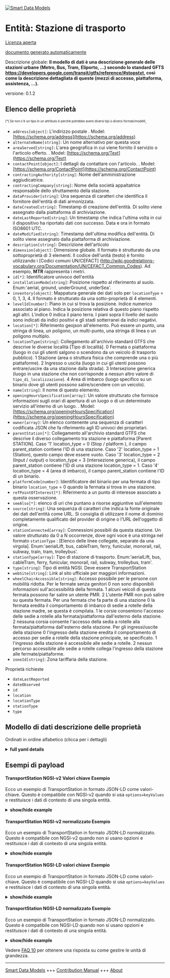 <!-- 10-Header -->  
[![Smart Data Models](https://smartdatamodels.org/wp-content/uploads/2022/01/SmartDataModels_logo.png "Logo")](https://smartdatamodels.org)  
Entità: Stazione di trasporto  
=============================<!-- /10-Header -->  
<!-- 15-License -->  
[Licenza aperta](https://github.com/smart-data-models//dataModel.Transportation/blob/master/TransportStation/LICENSE.md)  
[documento generato automaticamente](https://docs.google.com/presentation/d/e/2PACX-1vTs-Ng5dIAwkg91oTTUdt8ua7woBXhPnwavZ0FxgR8BsAI_Ek3C5q97Nd94HS8KhP-r_quD4H0fgyt3/pub?start=false&loop=false&delayms=3000#slide=id.gb715ace035_0_60)  
<!-- /15-License -->  
<!-- 20-Description -->  
Descrizione globale: **Il modello di dati è una descrizione generale delle stazioni urbane (Metro, Bus, Tram, Eliporto, ...) secondo lo standard GFTS https://developers.google.com/transit/gtfs/reference/#stopstxt, così come la descrizione dettagliata di queste (mezzi di accesso, piattaforma, assistenza, ...).**  
versione: 0.1.2  
<!-- /20-Description -->  
<!-- 30-PropertiesList -->  

## Elenco delle proprietà  

<sup><sub>[*] Se non c'è un tipo in un attributo è perché potrebbe avere diversi tipi o diversi formati/modelli</sub></sup>.  
- `address[object]`: L'indirizzo postale  . Model: [https://schema.org/address](https://schema.org/address)- `alternateName[string]`: Un nome alternativo per questa voce  - `areaServed[string]`: L'area geografica in cui viene fornito il servizio o l'articolo offerto.  . Model: [https://schema.org/Text](https://schema.org/Text)- `contactPoint[object]`: I dettagli da contattare con l'articolo.  . Model: [https://schema.org/ContactPoint](https://schema.org/ContactPoint)- `contractingAuthority[string]`: Nome dell'amministrazione aggiudicatrice.  - `contractingCompany[string]`: Nome della società appaltatrice responsabile dello sfruttamento della stazione.  - `dataProvider[string]`: Una sequenza di caratteri che identifica il fornitore dell'entità di dati armonizzata.  - `dateCreated[string]`: Timestamp di creazione dell'entità. Di solito viene assegnato dalla piattaforma di archiviazione.  - `dateLastReported[string]`: Un timestamp che indica l'ultima volta in cui il dispositivo ha riportato dati con successo. Data e ora in formato ISO8601 UTC.  - `dateModified[string]`: Timestamp dell'ultima modifica dell'entità. Di solito viene assegnato dalla piattaforma di archiviazione.  - `description[string]`: Descrizione dell'articolo  - `dimension[object]`: Dimensione globale. Il formato è strutturato da una sottoproprietà di 3 elementi. Il codice dell'unità (testo) è fornito utilizzando i [Codici comuni UN/CEFACT] (http://wiki.goodrelations-vocabulary.org/Documentation/UN/CEFACT_Common_Codes). Ad esempio, **MTR** rappresenta i metri.  - `id[*]`: Identificatore univoco dell'entità  - `installationMode[string]`: Posizione rispetto al riferimento al suolo. Enum:'aerial, ground, underGround, underSea'.  - `inventory[object]`: Mappatura generale dei dati solo per `locationType` = 0, 1, 3, 4. Il formato è strutturato da una sotto-proprietà di 4 elementi.  - `levelId[number]`: Piano in cui si trova la posizione. Indice numerico associato al piano. Indica la posizione relativa di questo piano rispetto agli altri. L'indice 0 indica il piano terra. I piani sopra il livello del suolo sono indicati da indici positivi e gli stadi sotterranei da indici negativi.  - `location[*]`: Riferimento geojson all'elemento. Può essere un punto, una stringa di linea, un poligono, un multi-punto, una stringa di linea o un poligono multiplo.  - `locationType[string]`: Collegamento all'archivio standard GTFS che descrive le diverse località [Tipo di località]. 0 Fermata o piattaforma (luogo in cui gli utenti salgono o scendono da un veicolo di trasporto pubblico). 1 Stazione (area o struttura fisica che comprende una o più piattaforme). 2 Ingresso o uscita (luogo in cui gli utenti possono entrare/uscire da una stazione dalla strada). 3 Intersezione generica (luogo in una stazione che non corrisponde a nessun altro valore di `tipo_di_localizzazione`). 4 Area di imbarco (luogo specifico su un binario dove gli utenti possono salire/scendere con un veicolo).  - `name[string]`: Il nome di questo elemento.  - `openingHoursSpecification[array]`: Un valore strutturato che fornisce informazioni sugli orari di apertura di un luogo o di un determinato servizio all'interno di un luogo.  . Model: [https://schema.org/openingHoursSpecification](https://schema.org/openingHoursSpecification)- `owner[array]`: Un elenco contenente una sequenza di caratteri codificata JSON che fa riferimento agli ID univoci dei proprietari.  - `parentStation[*]`: Collegamento all'archivio standard GTFS che descrive il diverso collegamento tra stazione e piattaforma [Parent STATION]. Caso '1' location_type = 0 (Stop / platform ), il campo parent_station contiene l'ID di una stazione. Caso '2' location_type = 1 (Station), questo campo deve essere vuoto. Caso '3' location_type = 2 (Input / output) o location_type = 3 (intersezione generica), il campo parent_station contiene l'ID di una stazione location_type = 1. Caso '4' location_type = 4 (area di imbarco), il campo parent_station contiene l'ID di un binario.  - `platformCode[number]`: Identificatore del binario per una fermata di tipo binario `location_type` = 0 quando la fermata si trova in una stazione.  - `refPointOfInterest[*]`: Riferimento a un punto di interesse associato a questa osservazione.  - `seeAlso[*]`: elenco di uri che puntano a risorse aggiuntive sull'elemento  - `source[string]`: Una sequenza di caratteri che indica la fonte originale dei dati dell'entità come URL. Si consiglia di utilizzare il nome di dominio completamente qualificato del provider di origine o l'URL dell'oggetto di origine.  - `stationConnected[array]`: Connessioni possibili da questa stazione. Un valore strutturato da 0 a N occorrenze, dove ogni voce è una stringa nel formato `stationType` : [Elenco delle linee collegate, separate da una virgola]. Enum:'aerialLift, bus, cableTram, ferry, funicular, monorail, rail, subway, train, tram, trolleybus'.  - `stationType[array]`: Tipo di stazione di trasporto. Enum:'aerialLift, bus, cableTram, ferry, funicular, monorail, rail, subway, trolleybus, tram'.  - `type[string]`: Tipo di entità NGSI. Deve essere TransportStation  - `webSite[string]`: Link al sito ufficiale per maggiori informazioni.  - `wheelChairAccessible[string]`: Accesso possibile per le persone con mobilità ridotta. Per le fermate senza genitori 0 non sono disponibili informazioni sull'accessibilità della fermata. 1 alcuni veicoli di questa fermata possono far salire un utente PMR. 2 L'utente PMR non può salire su questa fermata. Per una fermata che fa parte di una stazione 0 la fermata eredita il comportamento di imbarco di sedie a rotelle della stazione madre, se questa è compilata. 1 le corsie consentono l'accesso delle sedie a rotelle alla fermata/piattaforma dall'esterno della stazione. 2 nessuna corsia consente l'accesso della sedia a rotelle alla fermata/piattaforma dall'esterno della stazione. Per gli ingressi/uscite della stazione 0 l'ingresso della stazione eredita il comportamento di accesso per sedie a rotelle della stazione principale, se specificato. 1 l'ingresso della stazione è accessibile alle sedie a rotelle. 2 nessun percorso accessibile alle sedie a rotelle collega l'ingresso della stazione alle fermate/piattaforme.  - `zoneId[string]`: Zona tariffaria della stazione.  <!-- /30-PropertiesList -->  
<!-- 35-RequiredProperties -->  
Proprietà richieste  
- `dateLastReported`  - `dateObserved`  - `id`  - `location`  - `locationType`  - `stationType`  - `type`  <!-- /35-RequiredProperties -->  
<!-- 40-RequiredProperties -->  
<!-- /40-RequiredProperties -->  
<!-- 50-DataModelHeader -->  
## Modello di dati descrizione delle proprietà  
Ordinati in ordine alfabetico (clicca per i dettagli)  
<!-- /50-DataModelHeader -->  
<!-- 60-ModelYaml -->  
<details><summary><strong>full yaml details</strong></summary>    
```yaml  
TransportStation:    
  description: "The data model is a general description of urban stations (Metro, Bus, Tram, Heliport, ...) according to the GFTS standard https://developers.google.com/transit/gtfs/reference/#stopstxt, as well the detailed description of these (means of access, platform, assistance, ...)."    
  properties:    
    address:    
      description: 'The mailing address'    
      properties:    
        addressCountry:    
          description: 'Property. The country. For example, Spain. Model:''https://schema.org/addressCountry'''    
          type: string    
        addressLocality:    
          description: 'Property. The locality in which the street address is, and which is in the region. Model:''https://schema.org/addressLocality'''    
          type: string    
        addressRegion:    
          description: 'Property. The region in which the locality is, and which is in the country. Model:''https://schema.org/addressRegion'''    
          type: string    
        postOfficeBoxNumber:    
          description: 'Property. The post office box number for PO box addresses. For example, 03578. Model:''https://schema.org/postOfficeBoxNumber'''    
          type: string    
        postalCode:    
          description: 'Property. The postal code. For example, 24004. Model:''https://schema.org/https://schema.org/postalCode'''    
          type: string    
        streetAddress:    
          description: 'Property. The street address. Model:''https://schema.org/streetAddress'''    
          type: string    
      type: object    
      x-ngsi:    
        model: https://schema.org/address    
        type: Property    
    alternateName:    
      description: 'An alternative name for this item'    
      type: string    
      x-ngsi:    
        type: Property    
    areaServed:    
      description: 'The geographic area where a service or offered item is provided'    
      type: string    
      x-ngsi:    
        model: https://schema.org/Text    
        type: Property    
    contactPoint:    
      description: 'The details to contact with the item.'    
      properties:    
        areaServed:    
          description: 'Property. The geographic area where a service or offered item is provided. Supersedes serviceArea.'    
          type: string    
        availabilityRestriction:    
          anyOf:    
            - description: 'Property. Array of identifiers format of any NGSI entity.'    
              items:    
                maxLength: 256    
                minLength: 1    
                pattern: ^[\w\-\.\{\}\$\+\*\[\]`|~^@!,:\\]+$    
                type: string    
              type: array    
            - description: 'Property. Array of identifiers format of any NGSI entity.'    
              items:    
                format: uri    
                type: string    
              type: array    
          description: 'Relationship. Model:''http://schema.org/hoursAvailable''. This property links a contact point to information about when the contact point is not available. The details are provided using the Opening Hours Specification class.'    
        availableLanguage:    
          anyOf:    
            - anyOf:    
                - type: string    
                - items:    
                    type: string    
                  type: array    
          description: 'Property. Model:''http://schema.org/availableLanguage''. A language someone may use with or at the item, service or place. Please use one of the language codes from the IETF BCP 47 standard. It is implemented the Text option but it could be also Language'    
        contactOption:    
          anyOf:    
            - type: string    
            - items:    
                type: string    
              type: array    
          description: 'Property. Model:''http://schema.org/contactOption''. An option available on this contact point (e.g. a toll-free number or support for hearing-impaired callers).'    
        contactType:    
          description: 'Property. Contact type of this item.'    
          type: string    
        email:    
          description: 'Property. Email address of owner.'    
          format: idn-email    
          type: string    
        faxNumber:    
          description: 'Property. Model:''http://schema.org/Text''. The fax number.'    
          type: string    
        name:    
          description: 'Property. The name of this item.'    
          type: string    
        productSupported:    
          description: 'Property. Model:''http://schema.org/Text''. The product or service this support contact point is related to (such as product support for a particular product line). This can be a specific product or product line (e.g. "iPhone") or a general category of products or services (e.g. "smartphones").'    
          type: string    
        telephone:    
          description: 'Property. Telephone of this contact.'    
          type: string    
        url:    
          description: 'Property. URL which provides a description or further information about this item.'    
          format: uri    
          type: string    
      type: object    
      x-ngsi:    
        model: https://schema.org/ContactPoint    
        type: Property    
    contractingAuthority:    
      description: 'Name of the contracting authority.'    
      type: string    
      x-ngsi:    
        type: Property    
    contractingCompany:    
      description: 'Name of the contracting company responsible for the exploitation of the station.'    
      type: string    
      x-ngsi:    
        type: Property    
    dataProvider:    
      description: 'A sequence of characters identifying the provider of the harmonised data entity.'    
      type: string    
      x-ngsi:    
        type: Property    
    dateCreated:    
      description: 'Entity creation timestamp. This will usually be allocated by the storage platform.'    
      format: date-time    
      type: string    
      x-ngsi:    
        type: Property    
    dateLastReported:    
      description: 'A timestamp which denotes the last time when the device successfully reported data. Date and time in an ISO8601 UTCformat.'    
      format: date-time    
      type: string    
      x-ngsi:    
        type: Property    
    dateModified:    
      description: 'Timestamp of the last modification of the entity. This will usually be allocated by the storage platform.'    
      format: date-time    
      type: string    
      x-ngsi:    
        type: Property    
    description:    
      description: 'A description of this item'    
      type: string    
      x-ngsi:    
        type: Property    
    dimension:    
      description: 'Global dimension. The format is structured by a sub-property of 3 items. The unit code (text) is given using the [UN/CEFACT Common Codes](http://wiki.goodrelations-vocabulary.org/Documentation/UN/CEFACT_Common_Codes). For instance, **MTR** represents Meters'    
      properties:    
        depth:    
          minimum: 0    
          type: number    
        height:    
          minimum: 0    
          type: number    
        width:    
          minimum: 0    
          type: number    
      type: object    
      x-ngsi:    
        type: Property    
        units: meters    
    id:    
      anyOf: &transportstation_-_properties_-_owner_-_items_-_anyof    
        - description: 'Property. Identifier format of any NGSI entity'    
          maxLength: 256    
          minLength: 1    
          pattern: ^[\w\-\.\{\}\$\+\*\[\]`|~^@!,:\\]+$    
          type: string    
        - description: 'Property. Identifier format of any NGSI entity'    
          format: uri    
          type: string    
      description: 'Unique identifier of the entity'    
      x-ngsi:    
        type: Property    
    installationMode:    
      description: 'Location  relative to the ground reference. Enum:''aerial, ground, underGround, underSea'''    
      enum:    
        - aerial    
        - ground    
        - underGround    
        - underSea    
      type: string    
      x-ngsi:    
        type: Property    
    inventory:    
      description: 'General data mapping only for `locationType` = 0, 1, 3, 4. The format is structured by a sub-property of 4 items.'    
      properties:    
        PlatformType:    
          items:    
            enum:    
              - lateral    
              - central    
            type: string    
          type: array    
        nbOfIOPoint:    
          minimum: 0    
          type: number    
        nbOfLane:    
          minimum: 0    
          type: number    
        nbOfPlatform:    
          minimum: 0    
          type: number    
      type: object    
      x-ngsi:    
        type: Property    
    levelId:    
      description: 'Floor on which the location is located. Numerical index associated with the floor. Indicates the relative position of this stage in relation to the others. The index 0 indicates the ground floor. The floors above ground level are indicated by positive indices, and the underground stages by negative indices.'    
      type: number    
      x-ngsi:    
        type: Property    
    location:    
      description: 'Geojson reference to the item. It can be Point, LineString, Polygon, MultiPoint, MultiLineString or MultiPolygon'    
      oneOf:    
        - description: 'Geoproperty. Geojson reference to the item. Point'    
          properties:    
            bbox:    
              items:    
                type: number    
              minItems: 4    
              type: array    
            coordinates:    
              items:    
                type: number    
              minItems: 2    
              type: array    
            type:    
              enum:    
                - Point    
              type: string    
          required:    
            - type    
            - coordinates    
          title: 'GeoJSON Point'    
          type: object    
        - description: 'Geoproperty. Geojson reference to the item. LineString'    
          properties:    
            bbox:    
              items:    
                type: number    
              minItems: 4    
              type: array    
            coordinates:    
              items:    
                items:    
                  type: number    
                minItems: 2    
                type: array    
              minItems: 2    
              type: array    
            type:    
              enum:    
                - LineString    
              type: string    
          required:    
            - type    
            - coordinates    
          title: 'GeoJSON LineString'    
          type: object    
        - description: 'Geoproperty. Geojson reference to the item. Polygon'    
          properties:    
            bbox:    
              items:    
                type: number    
              minItems: 4    
              type: array    
            coordinates:    
              items:    
                items:    
                  items:    
                    type: number    
                  minItems: 2    
                  type: array    
                minItems: 4    
                type: array    
              type: array    
            type:    
              enum:    
                - Polygon    
              type: string    
          required:    
            - type    
            - coordinates    
          title: 'GeoJSON Polygon'    
          type: object    
        - description: 'Geoproperty. Geojson reference to the item. MultiPoint'    
          properties:    
            bbox:    
              items:    
                type: number    
              minItems: 4    
              type: array    
            coordinates:    
              items:    
                items:    
                  type: number    
                minItems: 2    
                type: array    
              type: array    
            type:    
              enum:    
                - MultiPoint    
              type: string    
          required:    
            - type    
            - coordinates    
          title: 'GeoJSON MultiPoint'    
          type: object    
        - description: 'Geoproperty. Geojson reference to the item. MultiLineString'    
          properties:    
            bbox:    
              items:    
                type: number    
              minItems: 4    
              type: array    
            coordinates:    
              items:    
                items:    
                  items:    
                    type: number    
                  minItems: 2    
                  type: array    
                minItems: 2    
                type: array    
              type: array    
            type:    
              enum:    
                - MultiLineString    
              type: string    
          required:    
            - type    
            - coordinates    
          title: 'GeoJSON MultiLineString'    
          type: object    
        - description: 'Geoproperty. Geojson reference to the item. MultiLineString'    
          properties:    
            bbox:    
              items:    
                type: number    
              minItems: 4    
              type: array    
            coordinates:    
              items:    
                items:    
                  items:    
                    items:    
                      type: number    
                    minItems: 2    
                    type: array    
                  minItems: 4    
                  type: array    
                type: array    
              type: array    
            type:    
              enum:    
                - MultiPolygon    
              type: string    
          required:    
            - type    
            - coordinates    
          title: 'GeoJSON MultiPolygon'    
          type: object    
      x-ngsi:    
        type: Geoproperty    
    locationType:    
      description: 'Link to the GTFS standard repository describing the different location [Location Type]. 0 Stop or platform (place where users get on or off in a public transport vehicle). 1 Station (area or physical structure comprising one or more platforms). 2 Entrance or Exit (place where users can enter / exit a station from the street). 3 Generic intersection (location in a station that doesn''t correspond to any other `location_type` value). 4 Boarding area of a specific location on a platform where users can get on / off in a vehicle.'    
      enum:    
        - 0    
        - 1    
        - 2    
        - 3    
        - 4    
      type: string    
      x-ngsi:    
        type: Property    
    name:    
      description: 'The name of this item.'    
      type: string    
      x-ngsi:    
        type: Property    
    openingHoursSpecification:    
      description: 'A structured value providing information about the opening hours of a place or a certain service inside a place'    
      items:    
        properties:    
          closes:    
            format: time    
            pattern: ^(2[0-3]|[01][0-9]):?([0-5][0-9]):?([0-5][0-9])(\.[0-9]*)?(Z|[+-](?:2[0-3]|[01][0-9])(?::?(?:[0-5][0-9]))?)$    
            type: string    
          dayOfWeek:    
            anyOf:    
              - description: 'Property. Array of days of the week.'    
                enum:    
                  - Monday    
                  - Tuesday    
                  - Wednesday    
                  - Thursday    
                  - Friday    
                  - Saturday    
                  - Sunday    
                  - PublicHolidays    
                type: string    
              - description: 'Property. Array of days of the week.'    
                enum:    
                  - https://schema.org/Monday    
                  - https://schema.org/Tuesday    
                  - https://schema.org/Wednesday    
                  - https://schema.org/Thursday    
                  - https://schema.org/Friday    
                  - https://schema.org/Saturday    
                  - https://schema.org/Sunday    
                  - https://schema.org/PublicHolidays    
                type: string    
            description: 'Property. Model:''http://schema.org/dayOfWeek''. The day of the week for which these opening hours are valid. URLs from GoodRelations (http://purl.org/goodrelations/v1) are used (for Monday, Tuesday, Wednesday, Thursday, Friday, Saturday, Sunday plus a special entry for PublicHolidays).'    
            type: string    
          opens:    
            format: time    
            pattern: ^(2[0-3]|[01][0-9]):?([0-5][0-9]):?([0-5][0-9])(\.[0-9]*)?(Z|[+-](?:2[0-3]|[01][0-9])(?::?(?:[0-5][0-9]))?)$    
            type: string    
          validFrom:    
            anyOf:    
              - description: 'Property. Model:''http://schema.org/Date.'    
                format: date    
                type: string    
              - description: 'Property. Model:''http://schema.org/DateTime.'    
                format: date-time    
                type: string    
            description: 'Property. The date when the item becomes valid. A date value in the form CCYY-MM-DD or a combination of date and time of day in the form [-]CCYY-MM-DDThh:mm:ss[Z|(+|-)hh:mm] in ISO 8601 date format.'    
          validThrough:    
            anyOf:    
              - description: 'Property. Model:''http://schema.org/Date.'    
                format: date    
                type: string    
              - description: 'Property. Model:''http://schema.org/DateTime.'    
                format: date-time    
                type: string    
            description: 'Property. The date after when the item is not valid. For example the end of an offer, salary period, or a period of opening hours. A date value in the form CCYY-MM-DD or a combination of date and time of day in the form [-]CCYY-MM-DDThh:mm:ss[Z|(+|-)hh:mm] in ISO 8601 date format.'    
            type: string    
        type: object    
      minItems: 1    
      type: array    
      x-ngsi:    
        model: https://schema.org/openingHoursSpecification    
        type: Property    
    owner:    
      description: 'A List containing a JSON encoded sequence of characters referencing the unique Ids of the owner(s)'    
      items:    
        anyOf: *transportstation_-_properties_-_owner_-_items_-_anyof    
        description: 'Property. Unique identifier of the entity'    
      type: array    
      x-ngsi:    
        type: Property    
    parentStation:    
      anyOf:    
        - description: 'Property. Identifier format of any NGSI entity'    
          maxLength: 256    
          minLength: 1    
          pattern: ^[\w\-\.\{\}\$\+\*\[\]`|~^@!,:\\]+$    
          type: string    
        - description: 'Property. Identifier format of any NGSI entity'    
          format: uri    
          type: string    
      description: 'Link to the GTFS standard repository describing the different link between Station and Platform [Parent STATION]. Case ''1'' location_type = 0 (Stop / platform ), the parent_station field contains the ID of a station. Case ''2'' location_type = 1  (Station), this field must be empty. Case ''3'' location_type = 2 (Input / output) or location_type = 3 (generic intersection), the parent_station field contains the ID of a station location_type = 1. Case ''4'' location_type = 4 (boarding area), the parent_station field contains the ID of a platform.'    
      x-ngsi:    
        type: Relationship    
    platformCode:    
      description: 'Platform identifier for a platform type stop `location_type` = 0 when the stop is in a station.'    
      type: number    
      x-ngsi:    
        type: Property    
    refPointOfInterest:    
      anyOf:    
        - description: 'Property. Identifier format of any NGSI entity'    
          maxLength: 256    
          minLength: 1    
          pattern: ^[\w\-\.\{\}\$\+\*\[\]`|~^@!,:\\]+$    
          type: string    
        - description: 'Property. Identifier format of any NGSI entity'    
          format: uri    
          type: string    
      description: 'A reference to a point of interest associated to this observation.'    
      x-ngsi:    
        type: Relationship    
    seeAlso:    
      description: 'list of uri pointing to additional resources about the item'    
      oneOf:    
        - items:    
            format: uri    
            type: string    
          minItems: 1    
          type: array    
        - format: uri    
          type: string    
      x-ngsi:    
        type: Property    
    source:    
      description: 'A sequence of characters giving the original source of the entity data as a URL. Recommended to be the fully qualified domain name of the source provider, or the URL to the source object.'    
      type: string    
      x-ngsi:    
        type: Property    
    stationConnected:    
      architect:    
        type: string    
      commissioningDate:    
        format: date-time    
        type: string    
      constructionDate:    
        format: date-time    
        type: string    
      currencyAccepted:    
        items:    
          enum:    
            - EUR    
            - USD    
          type: string    
        type: array    
      description: 'Connections possible from this station. A structured value from 0 to N occurrences where each items is a string in the format `stationType` : [List of Lines connected, separated by a comma]. Enum:''aerialLift, bus, cableTram, ferry, funicular, monorail, rail, subway, train, tram, trolleybus'''    
      featuredArtist:    
        items:    
          anyOf:    
            - anyOf: *transportstation_-_properties_-_owner_-_items_-_anyof    
              description: 'Property. Unique identifier of the entity'    
            - type: string    
        type: array    
      items:    
        properties:    
          linesConnected:    
            items:    
              type: string    
            type: array    
          stationType:    
            enum:    
              - aerialLift    
              - bus    
              - cableTram    
              - ferry    
              - funicular    
              - monorail    
              - rail    
              - subway    
              - train    
              - tram    
              - trolleybus    
            type: string    
        type: object    
      paymentAccepted:    
        items:    
          enum:    
            - Cash    
            - CreditCard    
            - CryptoCurrency    
            - other    
          type: string    
        type: array    
      services:    
        properties:    
          defibrillator:    
            type: Boolean    
          emergencyPhone:    
            type: Boolean    
          informationBoardDevice:    
            type: Boolean    
          interactiveDevice:    
            type: Boolean    
          messageDevice:    
            type: Boolean    
          purchaseDevice:    
            type: Boolean    
          restBench:    
            type: Boolean    
          shelters:    
            type: Boolean    
          timetableDevice:    
            type: Boolean    
          voiceDevice:    
            type: Boolean    
          wheelChairAccessible:    
            type: Boolean    
        type: object    
      type: array    
      x-ngsi:    
        type: Property    
    stationType:    
      description: 'Type of transport station. Enum:''aerialLift, bus, cableTram, ferry, funicular, monorail, rail, subway, trolleybus, tram'''    
      items:    
        enum:    
          - aerialLift    
          - bus    
          - cableTram    
          - ferry    
          - funicular    
          - monorail    
          - rail    
          - subway    
          - trolleybus    
          - tram    
        type: string    
      type: array    
      x-ngsi:    
        type: Property    
    type:    
      description: 'NGSI Entity type. It has to be TransportStation'    
      enum:    
        - TransportStation    
      type: string    
      x-ngsi:    
        type: Property    
    webSite:    
      description: 'Link to the official website for more information..'    
      type: string    
      x-ngsi:    
        type: Property    
    wheelChairAccessible:    
      description: 'Access possible for Person with Reduced Mobility. For stops without parents 0 no information is available regarding the accessibility of the stop. 1 some vehicles at this stop can board a PMR user. 2 PRM user cannot board  at this stop. For a stop that is part of a station 0 the stop inherits the wheelchair_boarding behavior of the parent station, if it is filled in. 1 lanes provide wheelchair access to the stop / platform  from outside the station. 2 no lane provides wheelchair access to the stop / platform from outside the station. For station inputs / outputs 0 the station entry inherits the wheelchair_boarding behavior of the main station, if specified. 1 the station entrance is wheelchair accessible. 2 no wheelchair accessible route connects the station entrance to the stops / platforms.'    
      enum:    
        - 0    
        - 1    
        - 2    
      type: string    
      x-ngsi:    
        type: Property    
    zoneId:    
      description: 'Pricing zone of the station.'    
      type: string    
      x-ngsi:    
        type: Property    
  required:    
    - id    
    - type    
    - location    
    - dateObserved    
    - dateLastReported    
    - stationType    
    - locationType    
  type: object    
  x-derived-from: ""    
  x-disclaimer: 'Redistribution and use in source and binary forms, with or without modification, are permitted  provided that the license conditions are met. Copyleft (c) 2021 Contributors to Smart Data Models Program'    
  x-license-url: https://github.com/smart-data-models/dataModel.Transportation/blob/master/TransportStation/LICENSE.md    
  x-model-schema: https://smart-data-models.github.io/data-models/Transportation/TransportStation/schema.json    
  x-model-tags: ""    
  x-version: 0.1.2    
```  
</details>    
<!-- /60-ModelYaml -->  
<!-- 70-MiddleNotes -->  
<!-- /70-MiddleNotes -->  
<!-- 80-Examples -->  
## Esempi di payload  
#### TransportStation NGSI-v2 Valori chiave Esempio  
Ecco un esempio di TransportStation in formato JSON-LD come valori-chiave. Questo è compatibile con NGSI-v2 quando si usa `options=keyValues` e restituisce i dati di contesto di una singola entità.  
<details><summary><strong>show/hide example</strong></summary>    
```json  
{  
  "id": "urn:ngsi-ld:Station:Station:MNCA-STram-L02-AP-T2",  
  "type": "TransportStation",  
  "name": "NCE-Tram-Station-L02-AP-T2",  
  "alternateName": "Nice - Tramway Station Description - L02-AP-T2",  
  "description": "Description and services provided in the station",  
  "seeAlso": "http://tramway.nice.fr/wp-content/uploads/2019/10/BD_pocket_plan_MAJ03_2019_20082019.pdf",  
  "location": {  
    "type": "Point",  
    "coordinates": [  
      43.664810,  
      7.196545  
    ]  
  },  
  "address": {  
    "addressCountry": "FR",  
    "addressLocality": "Nice",  
    "streetAddress": "Airport - Terminal 2 - Door A2"  
  },  
  "areaServed": "Nice Airport",  
  "dateLastReported": "2020-03-17T08:45:00Z",  
  "dateObserved": "2020-03-17T08:45:00Z",  
  "stationType": [  
    "tram"  
  ],  
  "locationType": 1,  
  "levelId": 0,  
  "zoneId": "B",  
  "wheelChairAccessible": 1,  
  "openingHoursSpecification": [  
    {  
      "dayOfWeek": "Monday",  
      "opens": "07:00:00",  
      "closes": "22:00:00",  
      "validFrom": "2021-01-01T00:00:00",  
      "validThrough": "2021-12-31T23:59:59"  
    },  
    {  
      "dayOfWeek": "Tuesday",  
      "opens": "07:00:00",  
      "closes": "22:00:00",  
      "validFrom": "2021-01-01T00:00:00",  
      "validThrough": "2021-12-31T23:59:59"  
    },  
    {  
      "dayOfWeek": "Wednesday",  
      "opens": "07:00:00",  
      "closes": "22:00:00",  
      "validFrom": "2021-01-01T00:00:00",  
      "validThrough": "2021-12-31T23:59:59"  
    },  
    {  
      "dayOfWeek": "Thursday",  
      "opens": "07:00:00",  
      "closes": "22:00:00",  
      "validFrom": "2021-01-01T00:00:00",  
      "validThrough": "2021-12-31T23:59:59"  
    },  
    {  
      "dayOfWeek": "Friday",  
      "opens": "07:00:00",  
      "closes": "22:00:00",  
      "validFrom": "2021-01-01T00:00:00",  
      "validThrough": "2021-12-31T23:59:59"  
    },  
    {  
      "dayOfWeek": "Saturday",  
      "opens": "08:00:00",  
      "closes": "23:00:00",  
      "validFrom": "2021-01-01T00:00:00",  
      "validThrough": "2021-12-31T23:59:59"  
    },  
    {  
      "dayOfWeek": "Sunday",  
      "opens": "08:30:00",  
      "closes": "21:00:00",  
      "validFrom": "2021-01-01T00:00:00",  
      "validThrough": "2021-12-31T23:59:59"  
    },  
    {  
      "dayOfWeek": "PublicHolidays",  
      "opens": "08:30:00",  
      "closes": "21:00:00",  
      "validFrom": "2021-01-01T00:00:00",  
      "validThrough": "2021-12-31T23:59:59"  
    }  
  ],  
  "owner": [  
    "uri:ngsi:StreetRetail"  
  ],  
  "contractingAuthority": "MNCA - Metropole Nice Cote d'Azur",  
  "contractingCompagny": "Régie Ligne d'Azur",  
  "contactPoint": {  
    "url": "uri:ngsi:www.lignesdazur.com"  
  },  
  "webSite": "https://tramway.nice.fr/Plan-Station-L02-AP-T2.pdf",  
  "instalationMode": "ground",  
  "dimension": {  
    "length": 300,  
    "width": 25,  
    "thickness": 6.35  
  },  
  "inventory": {  
    "nbOfIOPoint": 2,  
    "nbOfLane": 1,  
    "nbOfPlatform": 1,  
    "PlatformType": [  
      "lateral"  
    ]  
  },  
  "stationConnected": [  
    {  
      "stationType": "tram",  
      "linesConnected": [  
        "Tram 2 - CADAM / Nikaia",  
        "Tram 3 - Saint Isidore / Stade Allianz Riviera"  
      ]  
    },  
    {  
      "stationType": "train",  
      "linesConnected": [  
        "Gare SNCF Nice Saint Augustin (600m)"  
      ]  
    },  
    {  
      "stationType": "bus",  
      "linesConnected": [  
        "L20 - Giono / Les Pugets",  
        "L20 - Centre Commercial St Isidore",  
        "L21 - Le Gué / Polygone Riviera",  
        "L54 - Centre Commercial Cap 3000 - St Jeannet",  
        "L90 - La Bolline",  
        "91 Auron",  
        "L92 - Isola 2000"  
      ]  
    }  
  ],  
  "services": {  
    "purchaseDevice": true,  
    "interactiveDevice": true,  
    "timetableDevice": true,  
    "voiceDevice": true,  
    "informationBoardDevice": true,  
    "messageDevice": false,  
    "shelters": true,  
    "restBench": false,  
    "emergencyPhone": false,  
    "videoSurveillance": true,  
    "defibrillator": false,  
    "wheelChairAccessible": true  
  },  
  "paymentAccepted": [  
    "Cash",  
    "CreditCard"  
  ],  
  "currencyAccepted": [  
    "EUR"  
  ],  
  "constructionDate": "2016-19-08",  
  "commissioningDate": "2018-09-15",  
  "architect": "Nice Architecture",  
  "featuredArtist ": [  
    "Leopold",  
    "De Renaiss"  
  ]  
}  
```  
</details>  
#### TransportStation NGSI-v2 normalizzato Esempio  
Ecco un esempio di TransportStation in formato JSON-LD normalizzato. Questo è compatibile con NGSI-v2 quando non si usano opzioni e restituisce i dati di contesto di una singola entità.  
<details><summary><strong>show/hide example</strong></summary>    
```json  
{  
  "id": "urn:ngsi-ld:Station:Station:MNCA-STram-L02-AP-T2",  
  "type": "Station",  
  "name": {  
    "type": "Property",  
    "value": "NCE-Tram-Station-L02-AP-T2"  
  },  
  "alternateName": {  
    "type": "Property",  
    "value": "Nice - Tramway Station Description - L02-AP-T2"  
  },  
  "description": {  
    "type": "Property",  
    "value": "Description and services provided in the station"  
  },  
  "seeAlso": {  
    "type": "Property",  
    "value": "http://tramway.nice.fr/wp-content/uploads/2019/10/BD_pocket_plan_MAJ03_2019_20082019.pdf"  
  },  
  "location": {  
    "type": "GeoProperty",  
    "value": {  
      "type": "point",  
      "coordinates": [  
        43.664810,  
        7.196545  
      ]  
    }  
  },  
  "address": {  
    "type": "Property",  
    "value": {  
      "addressCountry": "FR",  
      "addressLocality": "Nice",  
      "streetAddress": "Airport - Terminal 2 - Door A2"  
    }  
  },  
  "areaServed": {  
    "type": "Property",  
    "value": "Nice Airport"  
  },  
  "dateLastReported": {  
    "type": "DateTime",  
    "value": "2020-03-17T08:45:00Z"  
  },  
  "stationType": {  
    "type": "Property",  
    "value": "Tram"  
  },  
  "locationType": {  
    "type": "Property",  
    "value": 1  
  },  
  "levelId": {  
    "type": "Property",  
    "value": 0  
  },  
  "zoneId": {  
    "type": "Property",  
    "value": "B"  
  },  
  "wheelChairAccessible": {  
    "type": "Property",  
    "value": 1  
  },  
  "openingHoursSpecification": {  
    "type": "object",  
    "value": [  
      {  
        "dayOfWeek": "Monday, Tuesday, Wednesday, Thursday, Friday",  
        "opens": "07.00",  
        "closes": "22.00"  
      },  
      {  
        "dayOfWeek": "Saturday",  
        "opens": "08.00",  
        "closes": "23.00"  
      },  
      {  
        "dayOfWeek": "Sunday",  
        "opens": "8.30",  
        "closes": "21.00"  
      },  
      {  
        "dayOfWeek": "PublicHolidays",  
        "opens": "8.00",  
        "closes": "21.30"  
      }  
    ],  
    "validFrom": "-01-01",  
    "validThrough": "-31-12"  
  },  
  "owner": {  
    "type": "Property",  
    "value": [  
      "Street furniture Urbain & Retail"  
    ]  
  },  
  "contractingAuthority": {  
    "type": "Property",  
    "value": "MNCA - Metropole Nice Cote d'Azur"  
  },  
  "contractingCompany": {  
    "type": "Property",  
    "value": "Régie Ligne d'Azur"  
  },  
  "contactPoint": {  
    "type": "Property",  
    "value": "www.lignesdazur.com"  
  },  
  "webSite": {  
    "type": "Property",  
    "value": "https://tramway.nice.fr/Plan-Station-L02-AP-T2.pdf"  
  },  
  "installationMode": {  
    "type": "Property",  
    "value": "ground"  
  },  
  "dimension": {  
    "type": "Property",  
    "value": {  
      "length": 300,  
      "width": 25,  
      "thickness": 6.35  
    }  
  },  
  "inventory": {  
    "type": "Property",  
    "value": {  
      "nbOfIOPoint": 2,  
      "nbOfLane": 1,  
      "nbOfPlatform": 1,  
      "PlatformType": "lateral"  
    }  
  },  
  "stationConnected": {  
    "type": "Property",  
    "value": {  
      "tram": {  
        "type": "Property",  
        "value": [  
          "Tram 2 - CADAM / Nikaia",  
          "Tram 3 - Saint Isidore / Stade Allianz Riviera"  
        ]  
      },  
      "train": {  
        "type": "Property",  
        "value": [  
          "Gare SNCF Nice Saint Augustin (600m)"  
        ]  
      },  
      "bus": {  
        "type": "Property",  
        "value": [  
          "L20 - Giono / Les Pugets",  
          "L20 - Centre Commercial St Isidore",  
          "L21 - Le Gué / Polygone Riviera",  
          "L54 - Centre Commercial Cap 3000 - St Jeannet",  
          "L90 - La Bolline",  
          "91 Auron",  
          "L92 - Isola 2000"  
        ]  
      }  
    }  
  },  
  "services": {  
    "type": "Property",  
    "value": {  
      "purchaseDevice": {  
        "type": "Property",  
        "value": true  
      },  
      "interactiveDevice": {  
        "type": "Property",  
        "value": true  
      },  
      "timetableDevice": {  
        "type": "Property",  
        "value": true  
      },  
      "voiceDevice": {  
        "type": "Property",  
        "value": true  
      },  
      "informationBoardDevice": {  
        "type": "Property",  
        "value": true  
      },  
      "messageDevice": {  
        "type": "Property",  
        "value": false  
      },  
      "shelters": {  
        "type": "Property",  
        "value": true  
      },  
      "restBench": {  
        "type": "Property",  
        "value": false  
      },  
      "emergencyPhone": {  
        "type": "Property",  
        "value": false  
      },  
      "videoSurveillance": {  
        "type": "Property",  
        "value": true  
      },  
      "defibrillator": {  
        "type": "Property",  
        "value": false  
      },  
      "wheelChairAccessible": {  
        "type": "Property",  
        "value": true  
      }  
    }  
  },  
  "paymentAccepted": {  
    "type": "Property",  
    "value": [  
      "Cash",  
      "CreditCard"  
    ]  
  },  
  "currencyAccepted": {  
    "type": "Property",  
    "value": [  
      "EUR"  
    ]  
  },  
  "constructionDate": {  
    "type": "DateTime",  
    "value": "2016-19-08"  
  },  
  "commissioningDate": {  
    "type": "DateTime",  
    "value": "2018-09-15"  
  },  
  "architect": {  
    "type": "Property",  
    "value": "Nice Architecture"  
  },  
  "featuredArtist ": {  
    "type": "Property",  
    "value": [  
      "Leopold",  
      "De Renaiss"  
    ]  
  }  
}  
```  
</details>  
#### TransportStation NGSI-LD valori chiave Esempio  
Ecco un esempio di TransportStation in formato JSON-LD come valori-chiave. Questo è compatibile con NGSI-LD quando si usa `options=keyValues` e restituisce i dati di contesto di una singola entità.  
<details><summary><strong>show/hide example</strong></summary>    
```json  
{  
    "id": "urn:ngsi-ld:Station:Station:MNCA-STram-L02-AP-T2",  
    "type": "Station",  
    "address": {  
        "type": "Property",  
        "value": {  
            "addressCountry": "FR",  
            "addressLocality": "Nice",  
            "streetAddress": "Airport - Terminal 2 - Door A2"  
        }  
    },  
    "alternateName": {  
        "type": "Property",  
        "value": "Nice - Tramway Station Description - L02-AP-T2"  
    },  
    "architecte": {  
        "type": "Property",  
        "value": "Nice Architecture"  
    },  
    "areaServed": {  
        "type": "Property",  
        "value": "Nice Airport"  
    },  
    "commissioningDate": {  
        "type": "DateTime",  
        "value": "2018-09-15"  
    },  
    "constructionDate": {  
        "type": "DateTime",  
        "value": "2016-19-08"  
    },  
    "contactPoint": {  
        "type": "Property",  
        "value": "www.lignesdazur.com"  
    },  
    "contractingAuthority": {  
        "type": "Property",  
        "value": "MNCA - Metropole Nice Cote d'Azur"  
    },  
    "contractingCompagny": {  
        "type": "Property",  
        "value": "R\u00e9gie Ligne d'Azur"  
    },  
    "currencyAccepted": {  
        "type": "Property",  
        "value": [  
            "EUR"  
        ]  
    },  
    "dateLastReported": {  
        "type": "DateTime",  
        "value": "2020-03-17T08:45:00Z"  
    },  
    "description": {  
        "type": "Property",  
        "value": "Description and services provided in the station"  
    },  
    "dimension": {  
        "type": "Property",  
        "value": {  
            "length": 300,  
            "width": 25,  
            "thickness": 6.35  
        }  
    },  
    "featuredArtist ": {  
        "type": "Property",  
        "value": [  
            "Leopold",  
            "De Renaiss"  
        ]  
    },  
    "instalationMode": {  
        "type": "Property",  
        "value": "ground"  
    },  
    "inventory": {  
        "type": "Property",  
        "value": {  
            "nbOfIOPoint": 2,  
            "nbOfLane": 1,  
            "nbOfPlatform": 1,  
            "PlatformType": "lateral"  
        }  
    },  
    "levelId": {  
        "type": "Property",  
        "value": 0  
    },  
    "location": {  
        "type": "GeoProperty",  
        "value": {  
            "type": "point",  
            "coordinates": [  
                43.66481,  
                7.196545  
            ]  
        }  
    },  
    "locationType": {  
        "type": "Property",  
        "value": 1  
    },  
    "name": {  
        "type": "Property",  
        "value": "NCE-Tram-Station-L02-AP-T2"  
    },  
    "openingHoursSpecification": {  
        "type": "object",  
        "value": [  
            {  
                "dayOfWeek": "Monday, Tuesday, Wednesday, Thursday, Friday",  
                "opens": "07.00",  
                "closes": "22.00"  
            },  
            {  
                "dayOfWeek": "Saturday",  
                "opens": "08.00",  
                "closes": "23.00"  
            },  
            {  
                "dayOfWeek": "Sunday",  
                "opens": "8.30",  
                "closes": "21.00"  
            },  
            {  
                "dayOfWeek": "PublicHolidays",  
                "opens": "8.00",  
                "closes": "21.30"  
            }  
        ],  
        "validFrom": "-01-01",  
        "validThrough": "-31-12"  
    },  
    "owner": {  
        "type": "Property",  
        "value": [  
            "Street furniture Urbain & Retail"  
        ]  
    },  
    "paymentAccepted": {  
        "type": "Property",  
        "value": [  
            "Cash",  
            "CreditCard"  
        ]  
    },  
    "seeAlso": {  
        "type": "Property",  
        "value": "http://tramway.nice.fr/wp-content/uploads/2019/10/BD_pocket_plan_MAJ03_2019_20082019.pdf"  
    },  
    "services": {  
        "type": "Property",  
        "value": {  
            "purchaseDevice": {  
                "type": "Property",  
                "value": true  
            },  
            "interactiveDevice": {  
                "type": "Property",  
                "value": true  
            },  
            "timetableDevice": {  
                "type": "Property",  
                "value": true  
            },  
            "voiceDevice": {  
                "type": "Property",  
                "value": true  
            },  
            "informationBoardDevice": {  
                "type": "Property",  
                "value": true  
            },  
            "messageDevice": {  
                "type": "Property",  
                "value": false  
            },  
            "shelters": {  
                "type": "Property",  
                "value": true  
            },  
            "restBench": {  
                "type": "Property",  
                "value": false  
            },  
            "emergencyPhone": {  
                "type": "Property",  
                "value": false  
            },  
            "videoSurveillance": {  
                "type": "Property",  
                "value": true  
            },  
            "defibrillator": {  
                "type": "Property",  
                "value": false  
            },  
            "wheelChairAccessible": {  
                "type": "Property",  
                "value": true  
            }  
        }  
    },  
    "stationConnected": {  
        "type": "Property",  
        "value": {  
            "tram": {  
                "type": "Property",  
                "value": [  
                    "Tram 2 - CADAM / Nikaia",  
                    "Tram 3 - Saint Isidore / Stade Allianz Riviera"  
                ]  
            },  
            "train": {  
                "type": "Property",  
                "value": [  
                    "Gare SNCF Nice Saint Augustin (600m)"  
                ]  
            },  
            "bus": {  
                "type": "Property",  
                "value": [  
                    "L20 - Giono / Les Pugets",  
                    "L20 - Centre Commercial St Isidore",  
                    "L21 - Le Gu\u00e9 / Polygone Riviera",  
                    "L54 - Centre Commercial Cap 3000 - St Jeannet",  
                    "L90 - La Bolline",  
                    "91 Auron",  
                    "L92 - Isola 2000"  
                ]  
            }  
        }  
    },  
    "stationType": {  
        "type": "Property",  
        "value": "Tram"  
    },  
    "webSite": {  
        "type": "Property",  
        "value": "https://tramway.nice.fr/Plan-Station-L02-AP-T2.pdf"  
    },  
    "wheelChairAccessible": {  
        "type": "Property",  
        "value": 1  
    },  
    "zoneId": {  
        "type": "Property",  
        "value": "B"  
    },  
    "@context": [  
        "https://uri.etsi.org/ngsi-ld/v1/ngsi-ld-core-context.jsonld",  
        "https://raw.githubusercontent.com/smart-data-models/dataModel.Transportation/master/context.jsonld"  
    ]  
}  
```  
</details>  
#### TransportStation NGSI-LD normalizzato Esempio  
Ecco un esempio di TransportStation in formato JSON-LD normalizzato. Questo è compatibile con NGSI-LD quando non si usano opzioni e restituisce i dati di contesto di una singola entità.  
<details><summary><strong>show/hide example</strong></summary>    
```json  
{  
    "id": "urn:ngsi-ld:Station:Station:MNCA-STram-L02-AP-T2",  
    "type": "Station",  
    "address": {  
        "addressCountry": "FR",  
        "addressLocality": "Nice",  
        "streetAddress": "Airport - Terminal 2 - Door A2"  
    },  
    "alternateName": "Nice - Tramway Station Description - L02-AP-T2",  
    "architect": "Nice Architecture",  
    "areaServed": "Nice Airport",  
    "commissioningDate": "2018-09-15",  
    "constructionDate": "2016-19-08",  
    "contactPoint": {  
        "url": "uri:ngsi:www.lignesdazur.com"  
    },  
    "contractingAuthority": "MNCA - Metropole Nice Cote d'Azur",  
    "contractingCompagny": "R\u00e9gie Ligne d'Azur",  
    "currencyAccepted": [  
        "EUR"  
    ],  
    "dateLastReported": "2020-03-17T08:45:00Z",  
    "dateObserved": "2020-03-17T08:45:00Z",  
    "description": "Description and services provided in the station",  
    "dimension": {  
        "length": 300,  
        "width": 25,  
        "thickness": 6.35  
    },  
    "featuredArtist ": [  
        "Leopold",  
        "De Renaiss"  
    ],  
    "instalationMode": "ground",  
    "inventory": {  
        "nbOfIOPoint": 2,  
        "nbOfLane": 1,  
        "nbOfPlatform": 1,  
        "PlatformType": [  
            "lateral"  
        ]  
    },  
    "levelId": 0,  
    "location": {  
        "type": "Point",  
        "coordinates": [  
            43.66481,  
            7.196545  
        ]  
    },  
    "locationType": 1,  
    "name": "NCE-Tram-Station-L02-AP-T2",  
    "openingHoursSpecification": [  
        {  
            "dayOfWeek": "Monday",  
            "opens": "07:00:00",  
            "closes": "22:00:00",  
            "validFrom": "2021-01-01T00:00:00",  
            "validThrough": "2021-12-31T23:59:59"  
        },  
        {  
            "dayOfWeek": "Tuesday",  
            "opens": "07:00:00",  
            "closes": "22:00:00",  
            "validFrom": "2021-01-01T00:00:00",  
            "validThrough": "2021-12-31T23:59:59"  
        },  
        {  
            "dayOfWeek": "Wednesday",  
            "opens": "07:00:00",  
            "closes": "22:00:00",  
            "validFrom": "2021-01-01T00:00:00",  
            "validThrough": "2021-12-31T23:59:59"  
        },  
        {  
            "dayOfWeek": "Thursday",  
            "opens": "07:00:00",  
            "closes": "22:00:00",  
            "validFrom": "2021-01-01T00:00:00",  
            "validThrough": "2021-12-31T23:59:59"  
        },  
        {  
            "dayOfWeek": "Friday",  
            "opens": "07:00:00",  
            "closes": "22:00:00",  
            "validFrom": "2021-01-01T00:00:00",  
            "validThrough": "2021-12-31T23:59:59"  
        },  
        {  
            "dayOfWeek": "Saturday",  
            "opens": "08:00:00",  
            "closes": "23:00:00",  
            "validFrom": "2021-01-01T00:00:00",  
            "validThrough": "2021-12-31T23:59:59"  
        },  
        {  
            "dayOfWeek": "Sunday",  
            "opens": "08:30:00",  
            "closes": "21:00:00",  
            "validFrom": "2021-01-01T00:00:00",  
            "validThrough": "2021-12-31T23:59:59"  
        },  
        {  
            "dayOfWeek": "PublicHolidays",  
            "opens": "08:30:00",  
            "closes": "21:00:00",  
            "validFrom": "2021-01-01T00:00:00",  
            "validThrough": "2021-12-31T23:59:59"  
        }  
    ],  
    "owner": [  
        "uri:ngsi:StreetRetail"  
    ],  
    "paymentAccepted": [  
        "Cash",  
        "CreditCard"  
    ],  
    "seeAlso": "http://tramway.nice.fr/wp-content/uploads/2019/10/BD_pocket_plan_MAJ03_2019_20082019.pdf",  
    "services": {  
        "purchaseDevice": true,  
        "interactiveDevice": true,  
        "timetableDevice": true,  
        "voiceDevice": true,  
        "informationBoardDevice": true,  
        "messageDevice": false,  
        "shelters": true,  
        "restBench": false,  
        "emergencyPhone": false,  
        "videoSurveillance": true,  
        "defibrillator": false,  
        "wheelChairAccessible": true  
    },  
    "stationConnected": [  
        {  
            "stationType": "tram",  
            "linesConnected": [  
                "Tram 2 - CADAM / Nikaia",  
                "Tram 3 - Saint Isidore / Stade Allianz Riviera"  
            ]  
        },  
        {  
            "stationType": "train",  
            "linesConnected": [  
                "Gare SNCF Nice Saint Augustin (600m)"  
            ]  
        },  
        {  
            "stationType": "bus",  
            "linesConnected": [  
                "L20 - Giono / Les Pugets",  
                "L20 - Centre Commercial St Isidore",  
                "L21 - Le Gu\u00e9 / Polygone Riviera",  
                "L54 - Centre Commercial Cap 3000 - St Jeannet",  
                "L90 - La Bolline",  
                "91 Auron",  
                "L92 - Isola 2000"  
            ]  
        }  
    ],  
    "stationType": [  
        "tram"  
    ],  
    "webSite": "https://tramway.nice.fr/Plan-Station-L02-AP-T2.pdf",  
    "wheelChairAccessible": 1,  
    "zoneId": "B",  
    "@context": [  
        "https://uri.etsi.org/ngsi-ld/v1/ngsi-ld-core-context.jsonld",  
        "https://raw.githubusercontent.com/smart-data-models/dataModel.Transportation/master/context.jsonld"  
    ]  
}  
```  
</details><!-- /80-Examples -->  
<!-- 90-FooterNotes -->  
<!-- /90-FooterNotes -->  
<!-- 95-Units -->  
Vedere [FAQ 10](https://smartdatamodels.org/index.php/faqs/) per ottenere una risposta su come gestire le unità di grandezza.  
<!-- /95-Units -->  
<!-- 97-LastFooter -->  
---  
[Smart Data Models](https://smartdatamodels.org) +++ [Contribution Manual](https://bit.ly/contribution_manual) +++ [About](https://bit.ly/Introduction_SDM)<!-- /97-LastFooter -->  
